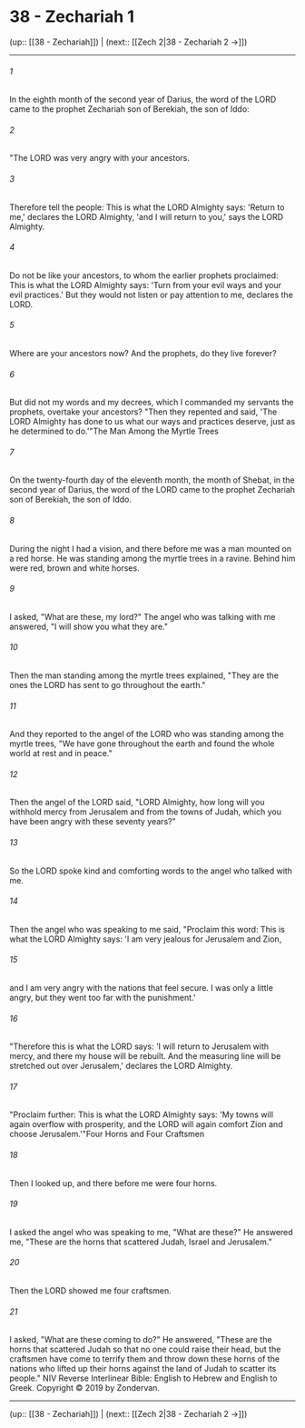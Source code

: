 # 38 - Zechariah 1

(up:: [[38 - Zechariah]]) | (next:: [[Zech 2|38 - Zechariah 2 →]])

***


###### 1 
In the eighth month of the second year of Darius, the word of the LORD came to the prophet Zechariah son of Berekiah, the son of Iddo: 

###### 2 
"The LORD was very angry with your ancestors. 

###### 3 
Therefore tell the people: This is what the LORD Almighty says: 'Return to me,' declares the LORD Almighty, 'and I will return to you,' says the LORD Almighty. 

###### 4 
Do not be like your ancestors, to whom the earlier prophets proclaimed: This is what the LORD Almighty says: 'Turn from your evil ways and your evil practices.' But they would not listen or pay attention to me, declares the LORD. 

###### 5 
Where are your ancestors now? And the prophets, do they live forever? 

###### 6 
But did not my words and my decrees, which I commanded my servants the prophets, overtake your ancestors? "Then they repented and said, 'The LORD Almighty has done to us what our ways and practices deserve, just as he determined to do.'"The Man Among the Myrtle Trees 

###### 7 
On the twenty-fourth day of the eleventh month, the month of Shebat, in the second year of Darius, the word of the LORD came to the prophet Zechariah son of Berekiah, the son of Iddo. 

###### 8 
During the night I had a vision, and there before me was a man mounted on a red horse. He was standing among the myrtle trees in a ravine. Behind him were red, brown and white horses. 

###### 9 
I asked, "What are these, my lord?" The angel who was talking with me answered, "I will show you what they are." 

###### 10 
Then the man standing among the myrtle trees explained, "They are the ones the LORD has sent to go throughout the earth." 

###### 11 
And they reported to the angel of the LORD who was standing among the myrtle trees, "We have gone throughout the earth and found the whole world at rest and in peace." 

###### 12 
Then the angel of the LORD said, "LORD Almighty, how long will you withhold mercy from Jerusalem and from the towns of Judah, which you have been angry with these seventy years?" 

###### 13 
So the LORD spoke kind and comforting words to the angel who talked with me. 

###### 14 
Then the angel who was speaking to me said, "Proclaim this word: This is what the LORD Almighty says: 'I am very jealous for Jerusalem and Zion, 

###### 15 
and I am very angry with the nations that feel secure. I was only a little angry, but they went too far with the punishment.' 

###### 16 
"Therefore this is what the LORD says: 'I will return to Jerusalem with mercy, and there my house will be rebuilt. And the measuring line will be stretched out over Jerusalem,' declares the LORD Almighty. 

###### 17 
"Proclaim further: This is what the LORD Almighty says: 'My towns will again overflow with prosperity, and the LORD will again comfort Zion and choose Jerusalem.'"Four Horns and Four Craftsmen 

###### 18 
Then I looked up, and there before me were four horns. 

###### 19 
I asked the angel who was speaking to me, "What are these?" He answered me, "These are the horns that scattered Judah, Israel and Jerusalem." 

###### 20 
Then the LORD showed me four craftsmen. 

###### 21 
I asked, "What are these coming to do?" He answered, "These are the horns that scattered Judah so that no one could raise their head, but the craftsmen have come to terrify them and throw down these horns of the nations who lifted up their horns against the land of Judah to scatter its people." NIV Reverse Interlinear Bible: English to Hebrew and English to Greek. Copyright © 2019 by Zondervan.

***

(up:: [[38 - Zechariah]]) | (next:: [[Zech 2|38 - Zechariah 2 →]])

